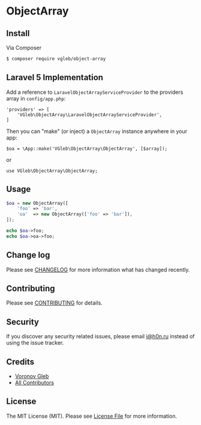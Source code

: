 # ObjectArray

## Install

Via Composer

``` bash
$ composer require vgleb/object-array
```

## Laravel 5 Implementation

Add a reference to `LaravelObjectArrayServiceProvider` to the providers array in `config/app.php`:

    'providers' => [
        'VGleb\ObjectArray\LaravelObjectArrayServiceProvider',
    ]

Then you can "make" (or inject) a `ObjectArray` instance anywhere in your app:

    $oa = \App::make('VGleb\ObjectArray\ObjectArray', [$array]);

or

    use VGleb\ObjectArray\ObjectArray;

## Usage

``` php
$oa = new ObjectArray([
    'foo' => 'bar',
    'oa'  => new ObjectArray(['foo' => 'bar']),
]);

echo $oa->foo;
echo $oa->oa->foo;

```

## Change log

Please see [CHANGELOG](CHANGELOG.md) for more information what has changed recently.

## Contributing

Please see [CONTRIBUTING](CONTRIBUTING.md) for details.

## Security

If you discover any security related issues, please email i@h0n.ru instead of using the issue tracker.

## Credits

- [Voronov Gleb](https://github.com/VGleb)
- [All Contributors](../../contributors)

## License

The MIT License (MIT). Please see [License File](LICENSE.md) for more information.
